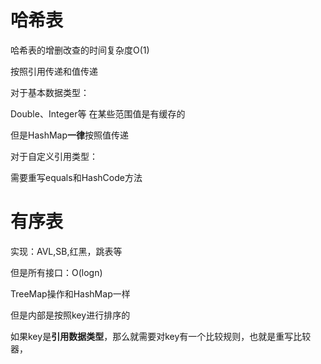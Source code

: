 

# 哈希表

哈希表的增删改查的时间复杂度O(1)



按照引用传递和值传递



对于基本数据类型：

Double、Integer等 在某些范围值是有缓存的

但是HashMap**一律**按照值传递

对于自定义引用类型：

需要重写equals和HashCode方法



# 有序表

实现：AVL,SB,红黑，跳表等



但是所有接口：O(logn)

TreeMap操作和HashMap一样

但是内部是按照key进行排序的



如果key是**引用数据类型**，那么就需要对key有一个比较规则，也就是重写比较器，



